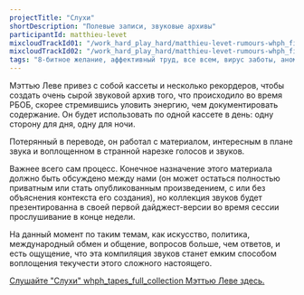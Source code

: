 ```yaml
---
projectTitle: "Слухи"
shortDescription: "Полевые записи, звуковые архивы"
participantId: matthieu-levet
mixcloudTrackId01: "/work_hard_play_hard/matthieu-levet-rumours-whph_final_tape_side_a/"
mixcloudTrackId02: "/work_hard_play_hard/matthieu-levet-rumours-whph_final_tape_side_b/"
tags: "8-битное желание, аффективный труд, все всем, вирус заботы, аномалии коридоров, рассеянная коллективность, у у у у у у у у у у у у у у у у у ууу, ритм, вчерашний неотчужденный праздник"
---
```


Мэттью Леве привез с собой кассеты и несколько рекордеров, чтобы создать очень сырой звуковой архив того, что  происходило во время РБОБ, скорее стремившись уловить энергию, чем документировать содержание. Он будет использовать по одной кассете в день: одну сторону для дня, одну для ночи.

Потерянный в переводе, он работал с материалом, интересным в плане звука и воплощенном в странной нарезке голосов и звуков.

Важнее всего сам процесс. Конечное назначение этого материала должно быть обсуждено между нами (он может остаться полностью приватным или стать опубликованным произведением, с или без объяснения контекста его создания), но коллекция звуков будет презентированна в своей первой дайджест-версии ​​во время сессии прослушивание в конце недели.

На данный момент по таким темам, как искусство, политика, международный обмен и общение, вопросов больше, чем ответов, и есть ощущение, что эта компиляция звуков станет емким способом воплощения текучести этого сложного настоящего.

[Слушайте "Слухи" whph_tapes_full_collection Мэттью Леве здесь.](https://www.mixcloud.com/work_hard_play_hard/playlists/matthieu-levet-rumours-whph_tapes_full_collection/)
